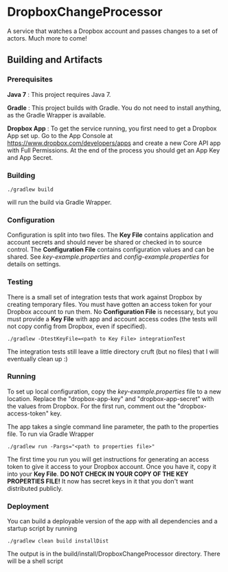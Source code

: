 DropboxChangeProcessor
======================

A service that watches a Dropbox account and passes changes to a set of actors. Much more to come!

## Building and Artifacts ##

### Prerequisites ###

**Java 7**
:  This project requires Java 7.

**Gradle**
: This project builds with Gradle. You do not need to install anything, as the Gradle Wrapper is available.

**Dropbox App**
: To get the service running, you first need to get a Dropbox App set up. Go to the App Console at 
  https://www.dropbox.com/developers/apps and create a new Core API app with Full Permissions. At the end of the
  process you should get an App Key and App Secret.

### Building ###
    ./gradlew build
    
will run the build via Gradle Wrapper.

### Configuration ###
Configuration is split into two files. The **Key File** contains application and account secrets and should never be
shared or checked in to source control. The **Configuration File** contains configuration values and can be shared. See
*key-example.properties* and *config-example.properties* for details on settings.

### Testing ###
There is a small set of integration tests that work against Dropbox by creating temporary files. You must
have gotten an access token for your Dropbox account to run them. No **Configuration File** is necessary, but you must provide
a **Key File** with app and account access codes (the tests will not copy config from Dropbox, even if specified).

    ./gradlew -DtestKeyFile=<path to Key File> integrationTest
    
The integration tests still leave a little directory cruft (but no files) that I will eventually clean up :)

### Running ###
To set up local configuration, copy the *key-example.properties* file to a new location. Replace the "dropbox-app-key" and 
"dropbox-app-secret" with the values from Dropbox. For the first run, comment out the "dropbox-access-token" key.

The app takes a single command line parameter, the path to the properties file. To run via Gradle Wrapper

    ./gradlew run -Pargs="<path to properties file>"

The first time you run you will get instructions for generating an access token to give it access to your Dropbox
account. Once you have it, copy it into your **Key File**. **DO NOT CHECK IN YOUR COPY OF THE KEY PROPERTIES FILE!** 
It now has secret keys in it that you don't want distributed publicly.

### Deployment ###
You can build a deployable version of the app with all dependencies and a startup script by running

    ./gradlew clean build installDist
    
The output is in the build/install/DropboxChangeProcessor directory. There will be a shell script 